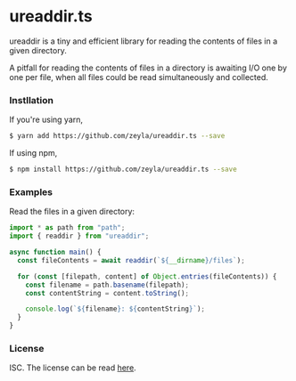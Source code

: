 # ureaddir.ts

ureaddir is a tiny and efficient library for reading the contents of files in a
given directory.

A pitfall for reading the contents of files in a directory is awaiting I/O one
by one per file, when all files could be read simultaneously and collected.

### Instllation

If you're using yarn,

```sh
$ yarn add https://github.com/zeyla/ureaddir.ts --save
```

If using npm,

```sh
$ npm install https://github.com/zeyla/ureaddir.ts --save
```

### Examples

Read the files in a given directory:

```ts
import * as path from "path";
import { readdir } from "ureaddir";

async function main() {
  const fileContents = await readdir(`${__dirname}/files`);

  for (const [filepath, content] of Object.entries(fileContents)) {
    const filename = path.basename(filepath);
    const contentString = content.toString();

    console.log(`${filename}: ${contentString}`);
  }
}
```

### License

ISC. The license can be read [here][license].

[license]: https://github.com/zeyla/ureaddir.ts/blob/master/LICENSE.md
